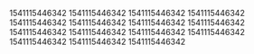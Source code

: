 1541115446342
1541115446342
1541115446342
1541115446342
1541115446342
1541115446342
1541115446342
1541115446342
1541115446342
1541115446342
1541115446342
1541115446342
1541115446342
1541115446342
1541115446342
